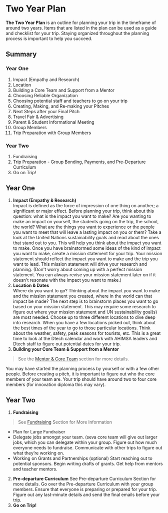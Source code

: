 # Two Year Plan

**The Two Year Plan** is an outline for planning your trip in the timeframe of around two
years. Items that are listed in the plan can be used as a guide and checklist for your
trip. Staying organized throughout the planning process is important to help you
succeed.

## Summary

### Year One
1. Impact (Empathy and Research)
2. Location
3. Building a Core Team and Support from a Mentor
4. Choosing Reliable Organization
5. Choosing potential staff and teachers to go on your trip
6. Creating, Making, and Re-making your Pitches
7. Next Steps after your Final Pitch
8. Travel Fair & Advertising
9. Parent & Student Informational Meeting
10. Group Members
11. Trip Preparation with Group Members

### Year Two
1. Fundraising
2. Trip Preparation - Group Bonding, Payments, and Pre-Departure Curriculum
3. Go on Trip!

## Year One
1. **Impact (Empathy & Research)**  
Impact is defined as the force of impression of one thing on another; a significant or
major effect. Before planning your trip, think about this question: what is the impact
you want to make? Are you wanting to make an impact on yourself, the students
going on the trip, the school, the world? What are the things you want to experience
or the people you want to meet that will leave a lasting impact on you or them? Take
a look at the United Nations sustainability goals and read about the ones that stand
out to you. This will help you think about the impact you want to make.
Once you have brainstormed some ideas of the kind of impact you want to make,
create a mission statement for your trip. Your mission statement should reflect the
impact you want to make and the trip you want to lead. This mission statement will
drive your research and planning. (Don't worry about coming up with a perfect
mission statement. You can always revise your mission statement later on if it doesn't
resonate with the impact you want to make.)
3. **Location & Dates**  
Where do you want to go? Thinking about the impact you want to make and the
mission statement you created, where in the world can that impact be made? The
next step is to brainstorm places you want to go based on your mission statement.
This may require some research to figure out where your mission statement and UN
sustainability goal(s) are most needed. Choose up to three different locations to dive
deep into research. When you have a few locations picked out, think about the best times of the year to
go to those particular locations. Think about the weather, safety, peak seasons for
tourists, etc. This is a great time to look at the Dtech calendar and work with AHIMSA
leaders and Dtech staff to figure out potential dates for your trip.
4. **Building your Core Team & Support from a Mentor**  
> See the [Mentor & Core Team](mentorandcoreteam.html) section for more details.

You may have started the planning process by yourself or with a few other people.
Before creating a pitch, it is important to figure out who the core members of your team are. Your trip should have around two to four core members (for innovation
diploma this may vary).

## Year Two
1. **Fundraising**
> See [Fundraising](fundraising.html) Section for More Information
* Plan for Large Fundraiser
* Delegate jobs amongst your team. (seva core team will give out larger jobs,
which you can delegate within your group. Figure out how much everyone
needs to fundraise. Communicate with other trips to figure out what they’re
working on.
* Working on Grants and Partnerships (optional) Start reaching out to potential
sponsors. Begin writing drafts of grants. Get help from mentors and teacher
mentors.
2. **Pre-departure Curriculum**
See Pre-departure Curriculum Section for more details.
Go over the Pre-departure Curriculum with your group members. Ensure that
everyone is preparing or prepared for your trip. Figure out any last-minute details
and send the final emails before your trip.
3. **Go on Trip!**
